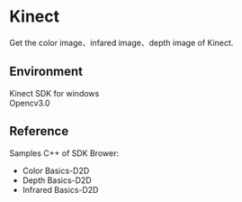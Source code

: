 # Kinect
Get the color image、infared image、depth image of Kinect.

## Environment
Kinect SDK for windows  
Opencv3.0  

## Reference
Samples C++ of SDK Brower:  
* Color Basics-D2D  
* Depth Basics-D2D  
* Infrared Basics-D2D  
